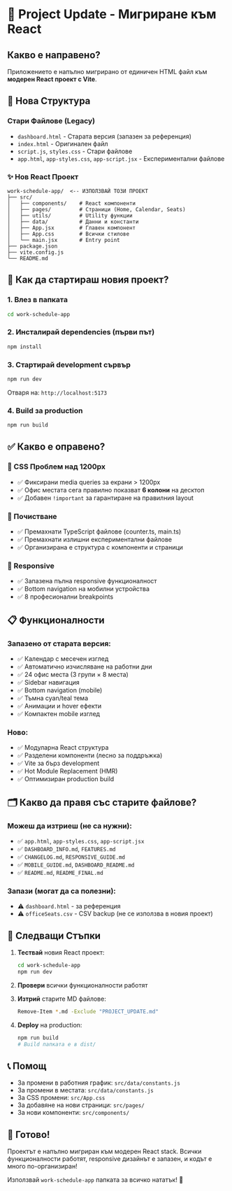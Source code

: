 # 🚀 Project Update - Мигриране към React

## Какво е направено?

Приложението е напълно мигрирано от единичен HTML файл към **модерен React проект с Vite**.

## 📂 Нова Структура

### Стари Файлове (Legacy)
- `dashboard.html` - Старата версия (запазен за референция)
- `index.html` - Оригинален файл
- `script.js`, `styles.css` - Стари файлове
- `app.html`, `app-styles.css`, `app-script.jsx` - Експериментални файлове

### ✨ Нов React Проект
```
work-schedule-app/  <-- ИЗПОЛЗВАЙ ТОЗИ ПРОЕКТ
├── src/
│   ├── components/    # React компоненти
│   ├── pages/         # Страници (Home, Calendar, Seats)
│   ├── utils/         # Utility функции
│   ├── data/          # Данни и константи
│   ├── App.jsx        # Главен компонент
│   ├── App.css        # Всички стилове
│   └── main.jsx       # Entry point
├── package.json
├── vite.config.js
└── README.md
```

## 🚀 Как да стартираш новия проект?

### 1. Влез в папката
```bash
cd work-schedule-app
```

### 2. Инсталирай dependencies (първи път)
```bash
npm install
```

### 3. Стартирай development сървър
```bash
npm run dev
```

Отваря на: `http://localhost:5173`

### 4. Build за production
```bash
npm run build
```

## ✅ Какво е оправено?

### 🐛 CSS Проблем над 1200px
- ✅ Фиксирани media queries за екрани > 1200px
- ✅ Офис местата сега правилно показват **6 колони** на десктоп
- ✅ Добавен `!important` за гарантиране на правилния layout

### 🧹 Почистване
- ✅ Премахнати TypeScript файлове (counter.ts, main.ts)
- ✅ Премахнати излишни експериментални файлове
- ✅ Организирана е структура с компоненти и страници

### 📱 Responsive
- ✅ Запазена пълна responsive функционалност
- ✅ Bottom navigation на мобилни устройства
- ✅ 8 професионални breakpoints

## 📋 Функционалности

### Запазено от старата версия:
- ✅ Календар с месечен изглед
- ✅ Автоматично изчисляване на работни дни
- ✅ 24 офис места (3 групи × 8 места)
- ✅ Sidebar навигация
- ✅ Bottom navigation (mobile)
- ✅ Тъмна cyan/teal тема
- ✅ Анимации и hover ефекти
- ✅ Компактен mobile изглед

### Ново:
- ✅ Модуларна React структура
- ✅ Разделени компоненти (лесно за поддръжка)
- ✅ Vite за бърз development
- ✅ Hot Module Replacement (HMR)
- ✅ Оптимизиран production build

## 🗂️ Какво да правя със старите файлове?

### Можеш да изтриеш (не са нужни):
- ✅ `app.html`, `app-styles.css`, `app-script.jsx`
- ✅ `DASHBOARD_INFO.md`, `FEATURES.md`
- ✅ `CHANGELOG.md`, `RESPONSIVE_GUIDE.md`
- ✅ `MOBILE_GUIDE.md`, `DASHBOARD_README.md`
- ✅ `README.md`, `README_FINAL.md`

### Запази (могат да са полезни):
- ⚠️ `dashboard.html` - за референция
- ⚠️ `officeSeats.csv` - CSV backup (не се използва в новия проект)

## 🎯 Следващи Стъпки

1. **Тествай** новия React проект:
   ```bash
   cd work-schedule-app
   npm run dev
   ```

2. **Провери** всички функционалности работят

3. **Изтрий** старите MD файлове:
   ```bash
   Remove-Item *.md -Exclude "PROJECT_UPDATE.md"
   ```

4. **Deploy** на production:
   ```bash
   npm run build
   # Build папката е в dist/
   ```

## 📞 Помощ

- За промени в работния график: `src/data/constants.js`
- За промени в местата: `src/data/constants.js`
- За CSS промени: `src/App.css`
- За добавяне на нови страници: `src/pages/`
- За нови компоненти: `src/components/`

## 🎉 Готово!

Проектът е напълно мигриран към модерен React stack. Всички функционалности работят, responsive дизайнът е запазен, и кодът е много по-организиран!

Използвай `work-schedule-app` папката за всичко нататък! 🚀


